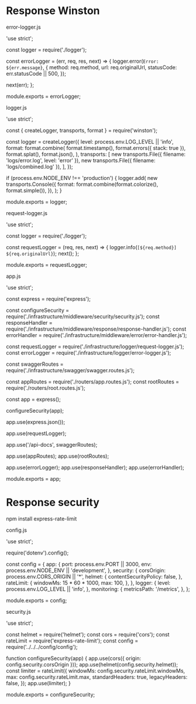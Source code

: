 # Response Winston

error-logger.js

'use strict';

const logger = require('./logger');

const errorLogger = (err, req, res, next) => {
  logger.error(`Error: ${err.message}`, {
    method: req.method,
    url: req.originalUrl,
    statusCode: err.statusCode || 500,
  });

  next(err);
};

module.exports = errorLogger;

logger.js

'use strict';

const { createLogger, transports, format } = require('winston');

const logger = createLogger({
  level: process.env.LOG_LEVEL || 'info',
  format: format.combine(
    format.timestamp(),
    format.errors({ stack: true }),
    format.splat(),
    format.json(),
  ),
  transports: [
    new transports.File({ filename: 'logs/error.log', level: 'error' }),
    new transports.File({ filename: 'logs/combined.log' }),
  ],
});

if (process.env.NODE_ENV !== 'production') {
  logger.add(
    new transports.Console({
      format: format.combine(format.colorize(), format.simple()),
    }),
  );
}

module.exports = logger;


request-logger.js

'use strict';

const logger = require('./logger');

const requestLogger = (req, res, next) => {
  logger.info(`[${req.method}] ${req.originalUrl}`);
  next();
};

module.exports = requestLogger;



app.js


'use strict';

const express = require('express');

const configureSecurity = require('./infrastructure/middleware/security/security.js');
const responseHandler = require('./infrastructure/middleware/response/response-handler.js');
const errorHandler = require('./infrastructure/middleware/error/error-handler.js');

const requestLogger = require('./infrastructure/logger/request-logger.js');
const errorLogger = require('./infrastructure/logger/error-logger.js');

const swaggerRoutes = require('./infrastructure/swagger/swagger.routes.js');

const appRoutes = require('./routers/app.routes.js');
const rootRoutes = require('./routers/root.routes.js');

const app = express();

configureSecurity(app);

app.use(express.json());

app.use(requestLogger);

app.use('/api-docs', swaggerRoutes);

app.use(appRoutes);
app.use(rootRoutes);

app.use(errorLogger);
app.use(responseHandler);
app.use(errorHandler);

module.exports = app;



# Response security

npm install express-rate-limit


config.js

'use strict';

require('dotenv').config();

const config = {
  app: {
    port: process.env.PORT || 3000,
    env: process.env.NODE_ENV || 'development',
  },
  security: {
    corsOrigin: process.env.CORS_ORIGIN || '*',
    helmet: {
      contentSecurityPolicy: false,
    },
    rateLimit: {
      windowMs: 15 * 60 * 1000,
      max: 100,
    },
  },
  logger: {
    level: process.env.LOG_LEVEL || 'info',
  },
  monitoring: {
    metricsPath: '/metrics',
  },
};

module.exports = config;


security.js

'use strict';

const helmet = require('helmet');
const cors = require('cors');
const rateLimit = require('express-rate-limit');
const config = require('../../../config/config');

function configureSecurity(app) {
  app.use(cors({ origin: config.security.corsOrigin }));
  app.use(helmet(config.security.helmet));
  const limiter = rateLimit({
    windowMs: config.security.rateLimit.windowMs,
    max: config.security.rateLimit.max,
    standardHeaders: true,
    legacyHeaders: false,
  });
  app.use(limiter);
}

module.exports = configureSecurity;
